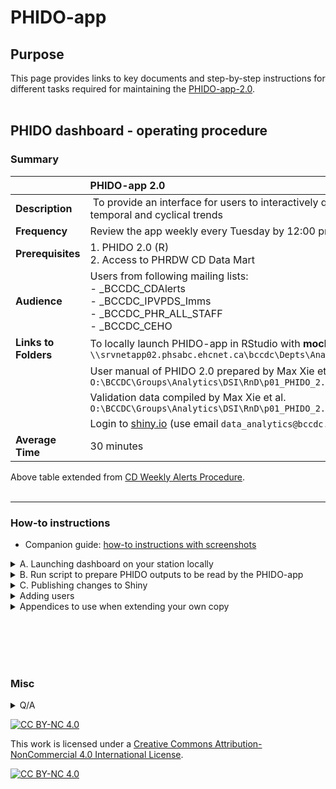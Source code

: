 # PHIDO-app

## Purpose

This page provides links to key documents and step-by-step instructions for different tasks required for maintaining the [PHIDO-app-2.0](https://bccdc.shinyapps.io/PHIDO/).
<br><br>


## PHIDO dashboard - operating procedure 

### Summary

| | PHIDO-app 2.0 |
| :-- | :--  |
| **Description** |​ To provide an interface for users to interactively query data  related to weekly disease counts and temporal and cyclical trends |
| **​Frequency** | Review the app weekly every Tuesday by 12:00 pm​  |
| **​Prerequisites** | 1. PHIDO 2.0 (R) <br> 2. Access to PHRDW CD Data Mart |
| ​**Audience** | Users from following mailing lists: <br>- _BCCDC_CDAlerts <br>- _BCCDC_IPVPDS_Imms <br>- _BCCDC_PHR_ALL_STAFF <br>- _BCCDC_CEHO |
| **​Links to Folders** | To locally launch PHIDO-app in RStudio with **mock data**, open the RStudio project file under ```\\srvnetapp02.phsabc.ehcnet.ca\bccdc\Depts\Analytics\DSI\RnD\p06_PHIDO_dashboard\working_version``` | 
| | User manual of PHIDO 2.0 prepared by Max Xie et al. ```O:\BCCDC\Groups\Analytics\DSI\RnD\p01_PHIDO_2.0\PHIDO_package``` |
| | Validation data compiled by Max Xie et al. ```O:\BCCDC\Groups\Analytics\DSI\RnD\p01_PHIDO_2.0\PHIDO_Validation``` |
| | Login to [shiny.io](https://www.shinyapps.io/admin/#/dashboard) (use email ```data_analytics@bccdc.ca```; password should have been given to all DAs)|
| ​**Average Time** | 30 minutes​  |

Above table extended from [CD Weekly Alerts Procedure](https://your.healthbc.org/sites/BCCDCsurv/analysts/_layouts/15/start.aspx#/SitePages/CD%20Weekly%20Alerts%20Procedure.aspx).
<br><br>
<hr>

### How-to instructions

- Companion guide: [how-to instructions with screenshots](https://tinyurl.com/phido-dashboard)

<details>
<summary> A. Launching dashboard on your station locally</summary>

1. Login to your station 
2. Launch [R Studio 4.1.1 via CAP](launch_r4.1.1_cap.md)
3. Choose "Open Project"
4. Copy-paste below:
    ```
    \\srvnetapp02.phsabc.ehcnet.ca\bccdc\Depts\Analytics\DSI\RnD\p06_PHIDO_dashboard\working_version\
    ```
5. Select ```dashboard.Rproj```
6. Execute below and enter `y` when prompted about installations

    ```        
    shiny::runApp( 'app.R' )  
    ```

</details>




<details>

<summary> 
B. Run script to prepare PHIDO outputs to be read by the PHIDO-app
</summary>

# Overview

There are parts to this step.
- Part 1 involves creating an updated version of ```data/input_1_case_n_attributes.csv``` in the app project folder.
    - In short, this file consists of latest data extracted from CD Mart (precisely, the latest case counts and other attributes such as date of the case, region of the case, etc.).    
- Part 2 involves running PHIDO 2.0 on these latest case counts to generate ```data/phido_output.RData``` file, which contains several list data types.
- Part 3 involves creating another dataframe that will be used when populating the map widget. 

## Part 1
1. Launch R Studio via Central Analytics Platform
2. Ensure that you're using R4.1.1
3. In R Studio, choose ```File``` > ```Open project```, copy-paste: 
    ```
    \\srvnetapp02.phsabc.ehcnet.ca\bccdc\Depts\Analytics\DSI\RnD\p11_PHIDO_deploy\
    ```
4. Copy-paste below in the console
    ```source( 'main.R') ```   

    - Upon completion of ```main.R```, the script will generate a new file under the app's folder, i.e.:
        ```\\srvnetapp02.phsabc.ehcnet.ca\bccdc\Depts\Analytics\DSI\RnD\p06_PHIDO_dashboard\data\input_1_case_n_attributes.csv```


## Part 2

1. In R Studio, choose ```File``` > ```Open project```, copy-paste: 
    ```
    \\srvnetapp02.phsabc.ehcnet.ca\bccdc\Depts\Analytics\DSI\RnD\p06_PHIDO_dashboard\
    ```

2. Copy-paste below in the console:
   ```source( 'data_prepare/row_data_with_age_sex.R') ``` 

   - This script will update:
       ```data/input_2_mock_age_sex_added.csv```
   
3. Copy-paste below in the console
    ```source( 'data_prepare/create_dataset3_list.R') ```
     
    - This script will update:
       ```data/phido_output.csv```
   
5. Go home :)
    - It took 90 minutes to update ```data/phido_output.csv```, as tested on 2024-07-22.
    - In later phase, we will automate this step completely
 


</details>




<details>

<summary> 
C. Publishing changes to Shiny 
</summary>

1. Repeat steps in Section A to test that the dashboard executes fine locally
2. Upon project owner's approval, run ```deployment/PHIDO_dev001_deploy.R``` to publish your changes to the online app
3. Take a coffee break as the project folder (code and intermediate outputs) would require "large" data transfers and will take >5 minutes.

See [example log showing successful R Studio outputs](example_log.md)
 

</details>

<details>
<summary> Adding users </summary>

1. Update the email list to ensure that retired staff will no longer have access to the app  
2. Update the user list by visiting https://www.shinyapps.io/admin/#/application/12298682/users
 - Email login: data_analytics@bccdc.ca
 - Password: [data analysts been given this info]
- Application visibiity: select ``private''
 - Add email of individual users

</details>

<details>
<summary>
Appendices to use when extending your own copy 
</summary>

## [Appendix 1: Understanding the code base for modifications](refine.md)

## Appendix 2: Version control via GitLab 

1. [Install Anaconda](https://healthbc.sharepoint.com/sites/BCCDCDataAnalyticsServicePHSA/SitePages/virtual-environments.aspx)  
    - May wish to review [notes on path](https://healthbc.sharepoint.com/sites/BCCDCDataAnalyticsServicePHSA/SitePages/Python-Infrastructure.aspx)
     
2. Launch Git Bash

3. Create a own copy on your personal drive

    ```
    cd \\PHSAhome2.phsabc.ehcnet.ca\user.name1
    mkdir GitLab
    git clone http://lvmgenodh01.phsabc.ehcnet.ca/bccdc/das/dsi/phido-dash-dev/phido-dashboard.git

    ```

4. Review and replicate an eample workflow.

    <details>
    
    <summary> 
    Add new ```how-to-nav_v2.png``` figure 
    </summary>

    1. Launch Git Bash and navigate to your repository, e.g.

        ```
        cd GitLab/phido-dashboard
        ```

        Or, if you are working from the subfolder on O: drive:

        ```
        cd //srvnetapp02.phsabc.ehcnet.ca/BCcdc/Depts/Analytics/DSI/RnD/p06_PHIDO_dashboard/
        ```


    1. Update your copy by issuing below
        ```
        git pull
        ```

    2. Create a new branch:
        ```
        git branch refine_how-to-nav_png
        git checkout refine_how-to-nav_png
        ```

    3. Create a new version of the how-to-nav PNG and save it under location ```www/image/how-to-nav_v2.png```

    4. Start tracking the newly created file:
        ```
        git add www/image/how-to-nav_v2.png
        ```

    5. Commit this change along with a concise message and push this change to the remote repository like this:
        ```
        git commit -m "refined how-to-nav legend PNG" 
        git push --set-upstream origin refine_how-to-nav_png
        ```

    6. On the browser, submit a **pull request** so the project owner can approve the request for integrating this change into the remote repo upon their review.

    Example [screenshots](https://docs.google.com/presentation/d/1HoJsx0J9jjHDZVovRDCWPjVyC6yVurn2vqYMx8ytVFU/)

    </details>

</details>
 





<br><br><br><br>





### Misc


<details>

<summary>Q/A</summary>


## Deployment scheme

- PHIDO 1.0: current pipeline producing power point sent by email
- PHIDO-app-2.0: beta prototype, i.e. mock data
- PHIDO-app-2.1: uses real data from CD mart
- PHIDO-app-3.0: CLHA geography will be provided

## Ideas
- Run both PHIDO 1.0 and PHIDO-app-2.1 in parallel for 2-3 months 

</details>




[![CC BY-NC 4.0][cc-by-nc-shield]][cc-by-nc]

This work is licensed under a
[Creative Commons Attribution-NonCommercial 4.0 International License][cc-by-nc].

[![CC BY-NC 4.0][cc-by-nc-image]][cc-by-nc]

[cc-by-nc]: https://creativecommons.org/licenses/by-nc/4.0/
[cc-by-nc-image]: https://licensebuttons.net/l/by-nc/4.0/88x31.png
[cc-by-nc-shield]: https://img.shields.io/badge/License-CC%20BY--NC%204.0-lightgrey.svg
